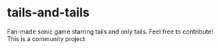 # tails-and-tails
Fan-made sonic game starring tails and only tails. Feel free to contribute! This is a community project
